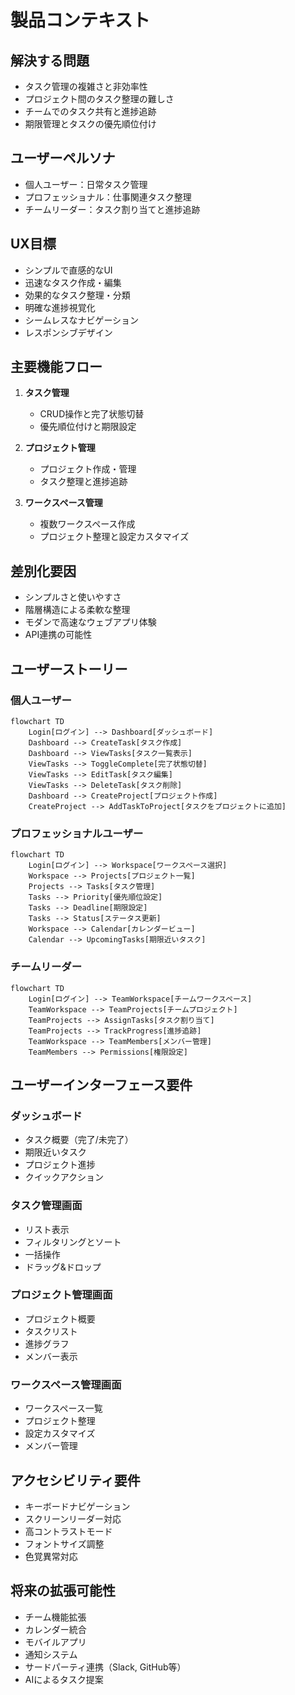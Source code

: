# 製品コンテキスト

## 解決する問題
- タスク管理の複雑さと非効率性
- プロジェクト間のタスク整理の難しさ
- チームでのタスク共有と進捗追跡
- 期限管理とタスクの優先順位付け

## ユーザーペルソナ
- 個人ユーザー：日常タスク管理
- プロフェッショナル：仕事関連タスク整理
- チームリーダー：タスク割り当てと進捗追跡

## UX目標
- シンプルで直感的なUI
- 迅速なタスク作成・編集
- 効果的なタスク整理・分類
- 明確な進捗視覚化
- シームレスなナビゲーション
- レスポンシブデザイン

## 主要機能フロー
1. **タスク管理**
   - CRUD操作と完了状態切替
   - 優先順位付けと期限設定

2. **プロジェクト管理**
   - プロジェクト作成・管理
   - タスク整理と進捗追跡

3. **ワークスペース管理**
   - 複数ワークスペース作成
   - プロジェクト整理と設定カスタマイズ

## 差別化要因
- シンプルさと使いやすさ
- 階層構造による柔軟な整理
- モダンで高速なウェブアプリ体験
- API連携の可能性

## ユーザーストーリー

### 個人ユーザー
```mermaid
flowchart TD
    Login[ログイン] --> Dashboard[ダッシュボード]
    Dashboard --> CreateTask[タスク作成]
    Dashboard --> ViewTasks[タスク一覧表示]
    ViewTasks --> ToggleComplete[完了状態切替]
    ViewTasks --> EditTask[タスク編集]
    ViewTasks --> DeleteTask[タスク削除]
    Dashboard --> CreateProject[プロジェクト作成]
    CreateProject --> AddTaskToProject[タスクをプロジェクトに追加]
```

### プロフェッショナルユーザー
```mermaid
flowchart TD
    Login[ログイン] --> Workspace[ワークスペース選択]
    Workspace --> Projects[プロジェクト一覧]
    Projects --> Tasks[タスク管理]
    Tasks --> Priority[優先順位設定]
    Tasks --> Deadline[期限設定]
    Tasks --> Status[ステータス更新]
    Workspace --> Calendar[カレンダービュー]
    Calendar --> UpcomingTasks[期限近いタスク]
```

### チームリーダー
```mermaid
flowchart TD
    Login[ログイン] --> TeamWorkspace[チームワークスペース]
    TeamWorkspace --> TeamProjects[チームプロジェクト]
    TeamProjects --> AssignTasks[タスク割り当て]
    TeamProjects --> TrackProgress[進捗追跡]
    TeamWorkspace --> TeamMembers[メンバー管理]
    TeamMembers --> Permissions[権限設定]
```

## ユーザーインターフェース要件

### ダッシュボード
- タスク概要（完了/未完了）
- 期限近いタスク
- プロジェクト進捗
- クイックアクション

### タスク管理画面
- リスト表示
- フィルタリングとソート
- 一括操作
- ドラッグ&ドロップ

### プロジェクト管理画面
- プロジェクト概要
- タスクリスト
- 進捗グラフ
- メンバー表示

### ワークスペース管理画面
- ワークスペース一覧
- プロジェクト整理
- 設定カスタマイズ
- メンバー管理

## アクセシビリティ要件
- キーボードナビゲーション
- スクリーンリーダー対応
- 高コントラストモード
- フォントサイズ調整
- 色覚異常対応

## 将来の拡張可能性
- チーム機能拡張
- カレンダー統合
- モバイルアプリ
- 通知システム
- サードパーティ連携（Slack, GitHub等）
- AIによるタスク提案
